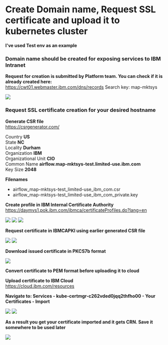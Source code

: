 # Create Domain name, Request SSL certificate and upload it to kubernetes cluster

**I've used Test env as an example**

### Domain name should be created for exposing services to IBM Intranet

**Request for creation is submitted by Platform team. You can check if it is already created here:**\
https://cwt01.webmaster.ibm.com/dns/records
Search key: map-mktsys

<img src="https://github.ibm.com/CIO-MAP/MAP-ETL-Framework-AirflowK8s/blob/master/docs/pics/2_1.jpg">

### Request SSL certificate creation for your desired hostname

**Generate CSR file**\
https://csrgenerator.com/

Country **US**\
State **NC**\
Locality **Durham**\
Organization **IBM**\
Organizational Unit **CIO**\
Common Name **airflow.map-mktsys-test.limited-use.ibm.com**\
Key Size **2048**

**Filenames**
- airflow_map-mktsys-test_limited-use_ibm_com.csr
- airflow_map-mktsys-test_limited-use_ibm_com_private.key

**Create profile in IBM Internal Certificate Authority**\
https://daymvs1.pok.ibm.com/ibmca/certificateProfiles.do?lang=en

<img src="https://github.ibm.com/CIO-MAP/MAP-ETL-Framework-AirflowK8s/blob/master/docs/pics/2_2.jpg">
<img src="https://github.ibm.com/CIO-MAP/MAP-ETL-Framework-AirflowK8s/blob/master/docs/pics/2_3.jpg">
<img src="https://github.ibm.com/CIO-MAP/MAP-ETL-Framework-AirflowK8s/blob/master/docs/pics/2_4.jpg">

**Request certificate in IBMCAPKI using earlier generated CSR file**

<img src="https://github.ibm.com/CIO-MAP/MAP-ETL-Framework-AirflowK8s/blob/master/docs/pics/2_5.jpg">
<img src="https://github.ibm.com/CIO-MAP/MAP-ETL-Framework-AirflowK8s/blob/master/docs/pics/2_6.jpg">

**Download issued certificate in PKCS7b format**

<img src="https://github.ibm.com/CIO-MAP/MAP-ETL-Framework-AirflowK8s/blob/master/docs/pics/2_7.jpg">

**Convert certificate to PEM format before uploading it to cloud**

**Upload certificate to IBM Cloud**\
https://cloud.ibm.com/resources

**Navigate to: Services - kube-certmgr-c262vded0jqq2thfho00 - Your Certificates - Import**

<img src="https://github.ibm.com/CIO-MAP/MAP-ETL-Framework-AirflowK8s/blob/master/docs/pics/2_8.jpg">
<img src="https://github.ibm.com/CIO-MAP/MAP-ETL-Framework-AirflowK8s/blob/master/docs/pics/2_9.jpg">

**As a result you get your certificate imported and it gets CRN. Save it somewhere to be used later**

<img src="https://github.ibm.com/CIO-MAP/MAP-ETL-Framework-AirflowK8s/blob/master/docs/pics/2_10.jpg">

